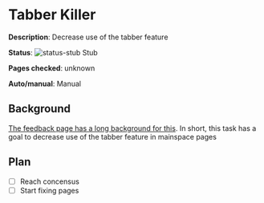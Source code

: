 # Tabber Killer

**Description**: Decrease use of the tabber feature

**Status**: ![status-stub] Stub

**Pages checked**: unknown

**Auto/manual**: Manual

## Background

[The feedback page has a long background for this](https://gist.github.com/Hans5958/9aee0e5ae53128f3ffb47ed03e87e9a8#tabbers-everywhere). In short, this task has a goal to decrease use of the tabber feature in mainspace pages

## Plan

- [ ] Reach concensus
- [ ] Start fixing pages

<!-- status start -->
[status-done]: https://upload.wikimedia.org/wikipedia/commons/thumb/4/41/Symbol_confirmed.svg/16px-Symbol_confirmed.svg.png
[status-wait]: https://upload.wikimedia.org/wikipedia/commons/thumb/5/54/Symbol_wait.svg/16px-Symbol_wait.svg.png
[status-stub]: https://upload.wikimedia.org/wikipedia/commons/thumb/f/f5/Symbol_stub_class.svg/16px-Symbol_stub_class.svg.png
[status-ongo]: https://upload.wikimedia.org/wikipedia/commons/thumb/9/94/Symbol_support_vote.svg/16px-Symbol_support_vote.svg.png
[status-done]: https://upload.wikimedia.org/wikipedia/commons/thumb/4/41/Symbol_confirmed.svg/16px-Symbol_confirmed.svg.png
<!-- status end -->
